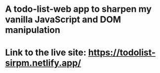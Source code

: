 # A todo-list-web app to sharpen my vanilla JavaScript and DOM manipulation

# Link to the live site: https://todolist-sirpm.netlify.app/
